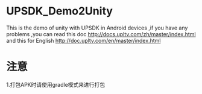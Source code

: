# UPSDK_Demo2Unity

This is the demo of unity with UPSDK in Android devices ,if you have any problems ,you can read this doc http://docs.upltv.com/zh/master/index.html  and this for English http://doc.upltv.com/en/master/index.html

# 注意
1.打包APK时请使用gradle模式来进行打包

